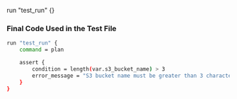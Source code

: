 run "test_run" {}

### Final Code Used in the Test File

```sh
run "test_run" {
    command = plan

    assert {
        condition = length(var.s3_bucket_name) > 3
        error_message = "S3 bucket name must be greater than 3 characters"
    }
}
```